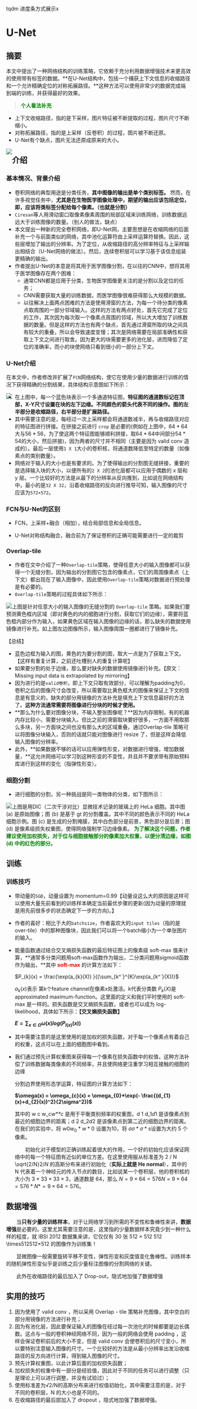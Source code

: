 tqdm 进度条方式展示x

# U-Net

## 摘要

本文中提出了一种网络结构的训练策略，它依赖于充分利用数据增强技术来更高效的使用带有标签的数据。**在U-Net结构中，包括一个捕获上下文信息的收缩路径和一个允许精确定位的对称拓展路径。**这种方法可以使用非常少的数据完成端到端的训练，并获得最好的效果。

> <span style="color:green">**个人看法补充**</span>

- 上下文收缩路径，指的是下采样，图片特征被不断提取的过程，图片尺寸不断缩小。
- 对称拓展路径，指的是上采样（反卷积）的过程，图片被不断还原。
- U-Net有个缺点，图片无法还原成原来的大小。

<img src="../../pics/CV/UNet/UNet_structures.png" style="float:left">

## 介绍

### 基本情况、背景介绍

- 卷积网络的典型用途是分类任务，**其中图像的输出是单个类别标签。** 然而，在许多视觉任务中，**尤其是在生物医学图像处理中，期望的输出应该包括定位，即，应该将类标签分配给每个像素。（也就是分割）**
- `Ciresan`等人用滑动窗口取像素像素周围的局部区域来训练网络，训练数据远远大于训练图像的数量。（别人的做法，缺点）
- 本文提出一种新的完全卷积网络，即U-Net网，主要思想是在收缩网络的后面补充一个与前面类似的网络，其中池化运算符由上采样运算符替换。因此，这些层增加了输出的分辨率。为了定位，从收缩路径的高分辨率特征与上采样输出相结合（U-Net网络的做法）。然后，连续卷积层可以学习基于该信息组装更精确的输出。
- 作者提出U-Net的本意是将其用于医学图像分割，在以往的CNN中，想将其用于医学图像存在两个困难：
  - 通常CNN都是应用于分类，生物医学图像更关注的是分割以及定位的任务；
  - CNN需要获取大量的训练数据，而医学图像很难获得那么大规模的数据。
  - 以往解决上面两点困难的方法是使用滑窗的方法，为每一个待分类的像素点取周围的一部分邻域输入。这样的方法有两点好处，首先它完成了定位的工作，其次因为每次取一个像素点周围的邻域，所以大大增加了训练数据的数量。但是这样的方法也有两个缺点，首先通过滑窗所取的块之间具有较大的重叠，所以会导致速度变慢；其次是网络需要在局部准确性和获取上下文之间进行取舍。因为更大的块需要更多的池化层，进而降低了定位的准确率，而小的块使网络只看到很小的一部分上下文。

### U-Net介绍

在本文中，作者修改并扩展了`FCN`网络结构，使它在使用少量的数据进行训练的情况下获得精确的分割结果，具体结构示意图如下所示：

<img src="../../pics/CV/UNet/UNet_structures.png" style="float:left">

- 在上图中，每一个蓝色块表示一个多通道特征图，**特征图的通道数标记在顶部，X-Y尺寸设置在块的左下边缘。不同颜色的箭头代表不同的操作。图的左半部分是收缩路径，右半部分是扩展路径。**
- 其中需要注意的是，每经过一次上采样都会将通道数减半，再与收缩路径对应的特征图进行拼接。在拼接之前进行 `crop` 是必要的(例如在上图中，$64*64$大与$56*56$，为了使这两个特征图能够顺利拼接，取$64*64$中间部分$54*54$的大小，然后拼接)，因为两者的尺寸并不相同（主要是因为 valid conv 造成的）。最后一层使用`1 X 1`大小的卷积核，将通道数降低至特定的数量（如像素点的类别数量）。
- 网络对于输入的大小也是有要求的。为了使得输出的分割图无缝拼接，重要的是选择输入块的大小，以便所有的`2 X 2`的池化层都可以应用于偶数的 x 层和 y 层。一个比较好的方法是从最下的分辨率从反向推到，比如说在网络结构中，最小的是`32 X 32`，沿着收缩路径的反向进行推导可知，输入图像的尺寸应该为`572×572`。

### FCN与U-Net的区别

- FCN，上采样+融合（相加），结合局部信息和全局信息。

- U-Net对称结构融合，融合前为了保证卷积的正确可能需要进行一定的裁剪

### Overlap-tile

- 作者在文中介绍了一种`Overlap-tile`策略，使得任意大小的输入图像都可以获得一个无缝分割，因为输出的分割图它包含的像素点，它们的周围像素点（上下文）都出现在了输入图像中，因此使用`Overlap-tile`策略对数据进行预处理是有必要的。
- `Overlap-tile`策略的过程具体如下所示：

<img src="../../pics/CV/UNet/cell_fig01.jpg" style="float:left">

上图是针对任意大小的输入图像的无缝分割的 `Overlap-tile` 策略。如果我们要预测黄色框内区域（即对黄色的内的细胞进行分割，获取它们的边缘），需要将蓝色框内部分作为输入，如果黄色区域在输入图像的边缘的话，那么缺失的数据使用镜像进行补充。如上图左边图像所示，输入图像周围一圈都进行了镜像补充。

【总结】

- 蓝色边框为输入的图，黄色的为要分割的图，取大一点是为了获取上下文。【这样有重复计算，之前还吐槽别人的重复计算呢】
- 如果要分割的处于边缘，那么要对缺失的数据使用镜像进行补充。【原文：Missing input data is extrapolated by mirroring】
- 因为进行的是`valid卷积`，即上下文只取有效部分，可以理解为padding为0，卷积之后的图像尺寸会改变，所以需要取比黄色框大的图像来保证上下文的信息是有意义的，缺失的部分用镜像的方法补充是填充上下文信息最好的方法了。**这种方法通常需要将图像进行分块的时候才使用。**
- **那么为什么要对图像分块，不输入整张图像呢？**因为内存限制，有的机器内存比较小，需要分块输入。但比之前的滑窗取块要好很多，一方面不用取那么多块，另一方面块之间也没有那么大的区域重叠。通过Overlap-tile 策略可以将图像分块输入，否则的话就只能对图像进行 resize 了，但是这样会降低输入图像的分辨率。
- 此外，**如果数据不够的话可以应用弹性形变，对数据进行增强，增加数据量，**这允许网络可以学习到这种形变的不变性，并且并不要求带有原始预料库进行到这样的变化（指弹性形变）。

### 细胞分割

- 进行细胞的分割，另一种挑战是同一类物体的分类，如下图所示：

<img src="../../pics/CV/UNet/cell_fig02.jpg" style="float:left">

上图是用DIC（二次干涉对比）显微技术记录的玻璃上的 HeLa 细胞。其中图 (a) 是原始图像；图 (b) 是基于 gt 的分割覆盖。其中不同的颜色表示不同的 HeLa 细胞示例。图 (c) 是生成的分割掩膜，其中白色部分是前景，黑色部分是后景；图 (d) 是像素级损失权重图，使得网络强制学习边缘像素。
<span style="color:green">**为了解决这个问题，作者建议使用加权损失，对于位与细胞接触部分的像素加大权重，以便分清边缘，如图 (d) 中的红色的部分。**</span>

## 训练

### 训练技巧

- 带动量的`SGD`，动量设置为 momentum=0.99【动量设这么大的原因是这样可以使用大量先前看到的训练样本确定当前最优步骤的更新(因为动量的原理就是用先前很多步的状态确定下一步的方向)。】

- 作者的喜好：相比于大的`batchsize`，作者喜欢大的`input tiles`（指的是over-tile）中的那种图像块，因此我们可以将一个batch缩小为一个单张图片的输入。

- 能量函数通过结合交叉熵损失函数的最后特征图上的像素级 soft-max 值来计算，**通常多分类问题用soft-max函数作为输出，二分类问题用sigmoid函数作为输出，**其中 <span style="color:red">**soft-max**</span> 的计算方法如下：

  $P_{k}(x) = \frac{\exp(a_{k}(X)) }{(\sum_{k^`}^{K}\exp(a_{k^`}(X))}$

  $a_{k}(x)$表示 第k个feature channel在像素x处激活。k代表分类数 $P_k(X)$是approximated maximum-function。这里面的定义和我们平时使用的 soft-max 是一样的。损失函数是交叉熵损失函数，或者也可以成为 log-likelihood，具体如下所示：**【交叉熵损失函数】**

  **$E=\sum_{x\in\Omega}\omega(x)log(P_{l(x)}(x))$**

- 其中需要注意的是这里使用的是加权的损失函数，对于每一个像素点有着自己的权重，这点可以在上面的细胞图中看到。

- 我们通过预先计算权重图来获得每一个像素在损失函数中的权值，这种方法补偿了训练数据每类像素的不同频率，并且使网络更注重学习相互接触的细胞的边缘

  分割边界使用形态学运算，特征图的计算方法如下：

  **$\omega(x) = \omega_{c}(x) + \omega_{0}*\exp(- \frac{(d_{1}(x)+d_{2}(x))^2}{2\sigma^2})$**

  其中的 w c w_c*w**c* 是用于平衡类别频率的权重图，d 1 d_1*d*1 是该像素点到最近的细胞边界的距离；d 2 d_2*d*2 是该像素点到第二近的细胞边界的距离。在我们的实验中，将 $w 0 w_0*w*0$ 设置为10，将 $σ \sigma*σ*s$设置为大约 5 个像素。

    初始化对于模型的正确训练起着很大的作用，一个好的初始化应该保证网络中的每一个特征图有近似的单位方差。在这里使用服从标准差为 2 / N \sqrt{2/N}2/*N* 的高斯分布来进行初始化（**实际上就是 He normal**），其中的 N 代表着一个神经元的传入节点的数目，比如说某一个卷积层，他的卷积核的大小为 $3 × 3 3\times33×3$，通道数是 64，那么 $N = 9 × 64 = 576 N = 9\times64=576*N*=9×64=576$。

## 数据增强

  当**只有少量的训练样本**，对于让网络学习到所需的不变性和鲁棒性来讲，**数据增强**是必要的。这里尤其需要注意的是，这里指的少量数据样本究竟少到一种什么样的程度，就 IBSI 2012 数据集来讲，它仅仅有 30 张 512 × 512 512 \times512512×512 的图像作为训练集！

  显微图像一般需要旋转平移不变性，弹性形变和灰度值变化鲁棒性。训练样本的随机弹性形变似乎是训练之后少量标注图像的分割网络的关键。

  此外在收缩路径的最后加入了 Drop-out，隐式地加强了数据增强

## 实用的技巧

1. 因为使用了 valid conv ，所以采用 Overlap - tile 策略补充图像，其中空白的部分用镜像的方法进行补充；
2. 因为有池化层，因此要保证输入的图像在经过每一次池化的时候都要是边长偶数。这点与一般的卷积神经网络不同，因为一般的网络会使用 padding ，这样会保证卷积前后的大小不变，但是 valid conv 会使卷积后的尺寸变小，所以要特别注意输入图像的尺寸。一个比较好的方法是从最小分辨率出发沿收缩路径的反方向进行计算，得到输入图像的尺寸。
3. 预先计算权重图，以此计算后面的加权损失函数；
4. 加权损失的权重中有一部分是经验值，因此对于不同的任务可以进行调整（只是理论上可以进行调整，并没有试验过）；
5. 使用标准差为√2/N的高斯分布来进行权值初始化，其中需要注意的是，对于不同的卷积层，N 的大小也是不同的。
6. 在收缩路径的最后部加入了 dropout ，隐式地加强了数据增强。

